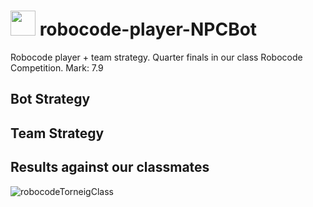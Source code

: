 # <img src="https://github.com/artHub-j/robocode-player-NPCBot/assets/92806890/3f601599-0cf6-427a-be1a-8f06585c85e3" width="40" /> robocode-player-NPCBot
Robocode player + team strategy. Quarter finals in our class Robocode Competition. Mark: 7.9

## Bot Strategy

## Team Strategy

## Results against our classmates

![robocodeTorneigClass](https://github.com/artHub-j/robocode-player-NPCBot/assets/92806890/1ae16acd-4b79-447a-8213-3f47116211e7)
